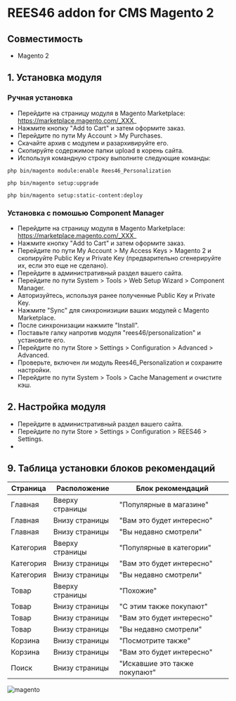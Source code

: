 # REES46 addon for CMS Magento 2

## Совместимость

* Magento 2

## 1. Установка модуля

### Ручная установка
* Перейдите на страницу модуля в Magento Marketplace: https://marketplace.magento.com/_XXX_
* Нажмите кнопку "Add to Cart" и затем оформите заказ.
* Перейдите по пути My Account > My Purchases.
* Скачайте архив с модулем и разархивируйте его.
* Скопируйте содержимое папки upload в корень сайта.
* Используя командную строку выполните следующие команды:

```php bin/magento module:enable Rees46_Personalization```

```php bin/magento setup:upgrade```

```php bin/magento setup:static-content:deploy```

### Установка с помошью Component Manager
* Перейдите на страницу модуля в Magento Marketplace: https://marketplace.magento.com/_XXX_
* Нажмите кнопку "Add to Cart" и затем оформите заказ.
* Перейдите по пути My Account > My Access Keys > Magento 2 и скопируйте Public Key и Private Key (предварительно сгенерируйте их, если это еще не сделано).
* Перейдите в административный раздел вашего сайта.
* Перейдите по пути System > Tools > Web Setup Wizard > Component Manager.
* Авторизуйтесь, используя ранее полученные Public Key и Private Key.
* Нажмите "Sync" для синхронизиции ваших модулей с Magento Marketplace.
* После синхронизации нажмите "Install".
* Поставьте галку напротив модуля "rees46/personalization" и установите его.
* Перейдите по пути Store > Settings > Configuration > Advanced > Advanced.
* Проверьте, включен ли модуль Rees46_Personalization и сохраните настройки.
* Перейдите по пути System > Tools > Cache Management и очистите кэш.

## 2. Настройка модуля

* Перейдите в административный раздел вашего сайта.
* Перейдите по пути Store > Settings > Configuration > REES46 > Settings.
* 

## 9. Таблица установки блоков рекомендаций

Страница | Расположение | Блок рекомендаций
------------ | ------------- | -------------
Главная | Вверху страницы | "Популярные в магазине"
Главная | Внизу страницы | "Вам это будет интересно"
Главная | Внизу страницы | "Вы недавно смотрели"
Категория | Вверху страницы | "Популярные в категории"
Категория | Внизу страницы | "Вам это будет интересно"
Категория | Внизу страницы | "Вы недавно смотрели"
Товар | Вверху страницы | "Похожие"
Товар | Внизу страницы | "С этим также покупают"
Товар | Внизу страницы | "Вам это будет интересно"
Товар | Внизу страницы | "Вы недавно смотрели"
Корзина | Внизу страницы | "Посмотрите также"
Корзина | Внизу страницы | "Вам это будет интересно"
Поиск | Внизу страницы | "Искавшие это также покупают"

![magento](http://api.rees46.com/marker/prestashop)
